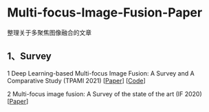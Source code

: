 # Multi-focus-Image-Fusion-Paper
整理关于多聚焦图像融合的文章
## 1、Survey
1 Deep Learning-based Multi-focus Image Fusion: A Survey and A Comparative Study (TPAMI 2021) [[Paper](https://ieeexplore.ieee.org/abstract/document/9428544)] [[Code](https://github.com/xingchenzhang/MFIFB)]

2 Multi-focus image fusion: A Survey of the state of the art (IF 2020) [[Paper](https://www.sciencedirect.com/science/article/pii/S1566253520303109?casa_token=yugI5Tt6HAMAAAAA:jT4uV1xK2HjtfZWPuh2FkcqtHC1CN5TAYGR64ZWika5B0xAro9r-S5qOk30UDrNziKDuWPLQIsWw)]
